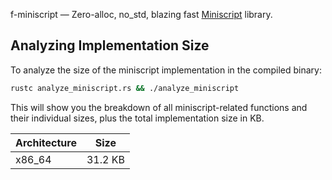 f-miniscript — Zero-alloc, no_std, blazing fast [Miniscript](https://bitcoin.sipa.be/miniscript/) library.

## Analyzing Implementation Size

To analyze the size of the miniscript implementation in the compiled binary:

```bash
rustc analyze_miniscript.rs && ./analyze_miniscript
```

This will show you the breakdown of all miniscript-related functions and their individual sizes, plus the total implementation size in KB.

| Architecture | Size    |
| ------------ | ------- |
| x86_64       | 31.2 KB |